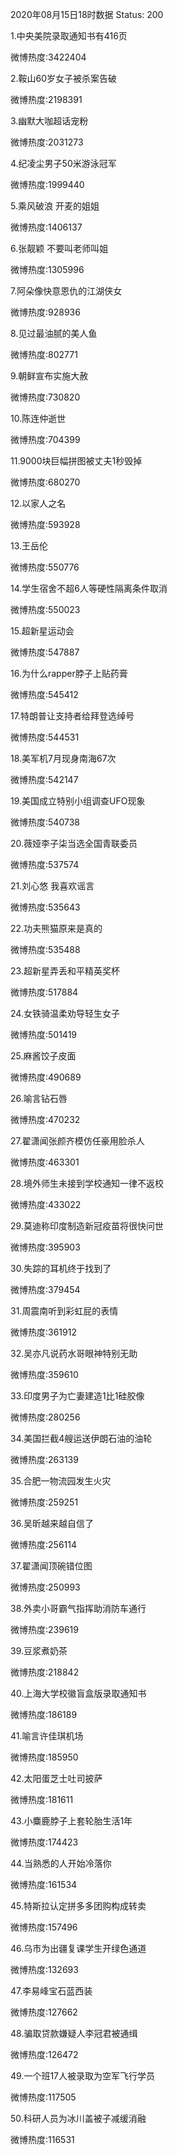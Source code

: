 2020年08月15日18时数据
Status: 200

1.中央美院录取通知书有416页

微博热度:3422404

2.鞍山60岁女子被杀案告破

微博热度:2198391

3.幽默大咖超话宠粉

微博热度:2031273

4.纪凌尘男子50米游泳冠军

微博热度:1999440

5.乘风破浪 开麦的姐姐

微博热度:1406137

6.张靓颖 不要叫老师叫姐

微博热度:1305996

7.阿朵像快意恩仇的江湖侠女

微博热度:928936

8.见过最油腻的美人鱼

微博热度:802771

9.朝鲜宣布实施大赦

微博热度:730820

10.陈连仲逝世

微博热度:704399

11.9000块巨幅拼图被丈夫1秒毁掉

微博热度:680270

12.以家人之名

微博热度:593928

13.王岳伦

微博热度:550776

14.学生宿舍不超6人等硬性隔离条件取消

微博热度:550023

15.超新星运动会

微博热度:547887

16.为什么rapper脖子上贴药膏

微博热度:545412

17.特朗普让支持者给拜登选绰号

微博热度:544531

18.美军机7月现身南海67次

微博热度:542147

19.美国成立特别小组调查UFO现象

微博热度:540738

20.薇娅李子柒当选全国青联委员

微博热度:537574

21.刘心悠 我喜欢谣言

微博热度:535643

22.功夫熊猫原来是真的

微博热度:535488

23.超新星弄丢和平精英奖杯

微博热度:517884

24.女铁骑温柔劝导轻生女子

微博热度:501419

25.麻酱饺子皮面

微博热度:490689

26.喻言钻石唇

微博热度:470232

27.翟潇闻张颜齐模仿任豪用脸杀人

微博热度:463301

28.境外师生未接到学校通知一律不返校

微博热度:433022

29.莫迪称印度制造新冠疫苗将很快问世

微博热度:395903

30.失踪的耳机终于找到了

微博热度:379454

31.周震南听到彩虹屁的表情

微博热度:361912

32.吴亦凡说药水哥眼神特别无助

微博热度:359610

33.印度男子为亡妻建造1比1硅胶像

微博热度:280256

34.美国拦截4艘运送伊朗石油的油轮

微博热度:263139

35.合肥一物流园发生火灾

微博热度:259251

36.吴昕越来越自信了

微博热度:256114

37.翟潇闻顶碗错位图

微博热度:250993

38.外卖小哥霸气指挥助消防车通行

微博热度:239619

39.豆浆煮奶茶

微博热度:218842

40.上海大学校徽盲盒版录取通知书

微博热度:186189

41.喻言许佳琪机场

微博热度:185950

42.太阳蛋芝士吐司披萨

微博热度:181611

43.小麋鹿脖子上套轮胎生活1年

微博热度:174423

44.当熟悉的人开始冷落你

微博热度:161534

45.特斯拉认定拼多多团购构成转卖

微博热度:157496

46.乌市为出疆复课学生开绿色通道

微博热度:132693

47.李易峰宝石蓝西装

微博热度:127662

48.骗取贷款嫌疑人李冠君被通缉

微博热度:126472

49.一个班17人被录取为空军飞行学员

微博热度:117505

50.科研人员为冰川盖被子减缓消融

微博热度:116531

